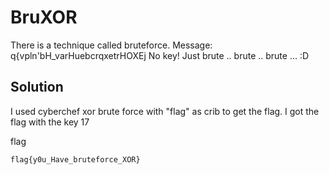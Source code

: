 # BruXOR

There is a technique called bruteforce. Message: q{vpln'bH_varHuebcrqxetrHOXEj No key! Just brute .. brute .. brute ... :D

## Solution

I used cyberchef xor brute force with "flag" as crib to get the flag. I got the flag with the key 17

flag
```
flag{y0u_Have_bruteforce_XOR}
```
